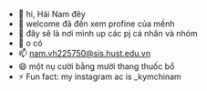 - 👋 hi, Hải Nam đêy
- 👀 welcome đã đến xem profine của mềnh
- 🌱 đây sẽ là nơi mình up các pj cá nhân và nhóm 
- 💞️ o có
- 📫 nam.vh225750@sis.hust.edu.vn
- 😄 một nụ cười bằng mười thang thuốc bổ
- ⚡ Fun fact: my instagram ac is _kymchinam

<!---
maniahuv/maniahuv is a ✨ special ✨ repository because its `README.md` (this file) appears on your GitHub profile.
You can click the Preview link to take a look at your changes.
--->

